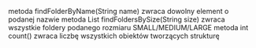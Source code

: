 metoda findFolderByName(String name) zwraca dowolny element o podanej nazwie
metoda List<Folder> findFoldersBySize(String size) zwraca wszystkie foldery podanego rozmiaru SMALL/MEDIUM/LARGE
metoda int count() zwraca liczbę wszystkich obiektów tworzących strukturę
